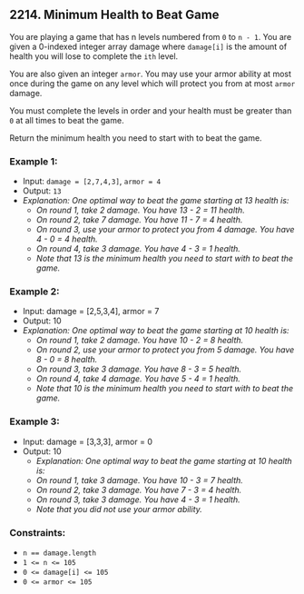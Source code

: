 ## 2214. Minimum Health to Beat Game

You are playing a game that has n levels numbered from `0` to `n - 1`. You are given
a 0-indexed integer array damage where `damage[i]` is the amount of health you will
lose to complete the `ith` level.

You are also given an integer `armor`. You may use your armor ability at most
once during the game on any level which will protect you from at most `armor` damage.

You must complete the levels in order and your health must be greater than `0` at all
times to beat the game.

Return the minimum health you need to start with to beat the game.

### Example 1:

- Input: `damage = [2,7,4,3]`, `armor = 4`
- Output: `13`
- _Explanation: One optimal way to beat the game starting at 13 health is:_
  - _On round 1, take 2 damage. You have 13 - 2 = 11 health._
  - _On round 2, take 7 damage. You have 11 - 7 = 4 health._
  - _On round 3, use your armor to protect you from 4 damage. You have 4 - 0 = 4 health._
  - _On round 4, take 3 damage. You have 4 - 3 = 1 health._
  - _Note that 13 is the minimum health you need to start with to beat the game._

### Example 2:

- Input: damage = [2,5,3,4], armor = 7
- Output: 10
- _Explanation: One optimal way to beat the game starting at 10 health is:_
  - _On round 1, take 2 damage. You have 10 - 2 = 8 health._
  - _On round 2, use your armor to protect you from 5 damage. You have 8 - 0 = 8 health._
  - _On round 3, take 3 damage. You have 8 - 3 = 5 health._
  - _On round 4, take 4 damage. You have 5 - 4 = 1 health._
  - _Note that 10 is the minimum health you need to start with to beat the game._

### Example 3:

- Input: damage = [3,3,3], armor = 0
- Output: 10
  - _Explanation: One optimal way to beat the game starting at 10 health is:_
  - _On round 1, take 3 damage. You have 10 - 3 = 7 health._
  - _On round 2, take 3 damage. You have 7 - 3 = 4 health._
  - _On round 3, take 3 damage. You have 4 - 3 = 1 health._
  - _Note that you did not use your armor ability._

### Constraints:

- `n == damage.length`
- `1 <= n <= 105`
- `0 <= damage[i] <= 105`
- `0 <= armor <= 105`
